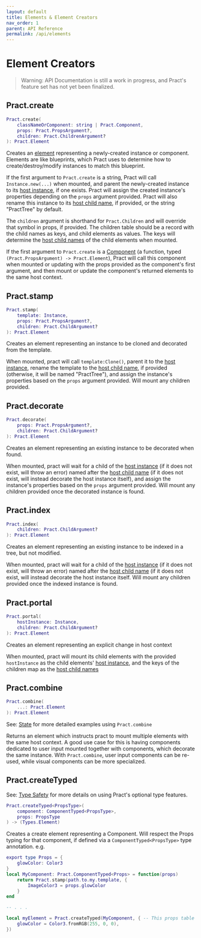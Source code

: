 ```yaml
---
layout: default
title: Elements & Element Creators
nav_order: 1
parent: API Reference
permalink: /api/elements
---
```


# Element Creators

> Warning: API Documentation is still a work in progress, and Pract's feature set has not yet been finalized.

## Pract.create

```lua
Pract.create(
    classNameOrComponent: string | Pract.Component,
    props: Pract.PropsArgument?,
    children: Pract.ChildrenArgument?
): Pract.Element
```

Creates an [element](../basic/instancingelements) representing a newly-created instance or component. Elements are like blueprints, which Pract uses to determine how to create/destroy/modify instances to match this blueprint.

If the first argument to `Pract.create` is a string, Pract will call `Instance.new(...)` when mounted, and parent the newly-created instance to its [host instance](../basic/templatingelements#host-context), if one exists. Pract will assign the created instance's properties depending on the `props` argument provided. Pract will also rename this instance to its [host child name](../basic/templatingelements#host-context), if provided, or the string "PractTree" by default.

The `children` argument is shorthand for `Pract.Children` and will override that symbol in props, if provided. The children table should be a record with the child names as keys, and child elements as values. The keys will determine the [host child names](../basic/templatingelements#host-context) of the child elements when mounted.

If the first argument to `Pract.create` is a [Component](../basic/components) (a function, typed `(Pract.PropsArgument) -> Pract.Element`), Pract will call this component when mounted or updating with the props provided as the component's first argument, and then mount or update the component's returned elements to the same host context.


## Pract.stamp

```lua
Pract.stamp(
    template: Instance,
    props: Pract.PropsArgument?,
    children: Pract.ChildArgument?
): Pract.Element
```

Creates an element representing an instance to be cloned and decorated from the template.

When mounted, pract will call `template:Clone()`, parent it to the [host instance](../basic/templatingelements#host-context), rename the template to the [host child name](../basic/templatingelements#host-context), if provided (otherwise, it will be named "PractTree"), and assign the instance's properties based on the `props` argument provided. Will mount any children provided.

## Pract.decorate

```lua
Pract.decorate(
    props: Pract.PropsArgument?,
    children: Pract.ChildArgument?
): Pract.Element
```

Creates an element representing an existing instance to be decorated when found.

When mounted, pract will wait for a child of the [host instance](../basic/templatingelements#host-context) (if it does not exist, will throw an error) named after the [host child name](../basic/templatingelements#host-context) (if it does not exist, will instead decorate the host instance itself), and assign the instance's properties based on the `props` argument provided. Will mount any children provided once the decorated instance is found.

## Pract.index

```lua
Pract.index(
    children: Pract.ChildArgument?
): Pract.Element
```

Creates an element representing an existing instance to be indexed in a tree, but not modified.

When mounted, pract will wait for a child of the [host instance](../basic/templatingelements#host-context) (if it does not exist, will throw an error) named after the [host child name](../basic/templatingelements#host-context) (if it does not exist, will instead decorate the host instance itself. Will mount any children provided once the indexed instance is found.

## Pract.portal

```lua
Pract.portal(
    hostInstance: Instance,
    children: Pract.ChildArgument?
): Pract.Element
```

Creates an element representing an explicit change in host context

When mounted, pract will mount its child elements with the provided `hostInstance` as the child elements' [host instance](../basic/templatingelements#host-context), and the keys of the children map as the [host child names](../basic/templatingelements#host-context)



## Pract.combine

```lua
Pract.combine(
    ...: Pract.Element
): Pract.Element
```

See: [State](../advanced/combine) for more detailed examples using `Pract.combine`

Returns an element which instructs pract to mount multiple elements with the same host context. A good use case for this is having components dedicated to user input mounted together with components, which decorate the same instance. With `Pract.combine`, user input components can be re-used, while visual components can be more specialized.

## Pract.createTyped

See: [Type Safety](../advanced/typesafety) for more details on using Pract's optional type features.

```lua
Pract.createTyped<PropsType>(
    component: ComponentTyped<PropsType>,
    props: PropsType
) -> (Types.Element)
```

Creates a create element representing a Component. Will respect the Props typing for that component, if defined via a `ComponentTyped<PropsType>` type annotation.
e.g.
```lua
export type Props = {
    glowColor: Color3
}
local MyComponent: Pract.ComponentTyped<Props> = function(props)
    return Pract.stamp(path.to.my.template, {
        ImageColor3 = props.glowColor
    }
end

-- . . .

local myElement = Pract.createTyped(MyComponent, { -- This props table is properly typechecked by luau!
    glowColor = Color3.fromRGB(255, 0, 0),
})
```
